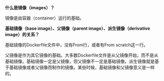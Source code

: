 **什么是镜像（images）？**

镜像是由容器（container）运行的基础。

**基础镜像（base image）、父镜像（parent image）、派生镜像（derivative image）的关系？**

基础镜像的Dockerfile文件中，没有From行，或者有From scratch这一行。

父镜像是作为其它镜像的基础。大多数Dockerfile文件是从父镜像开始，而不是从基础镜像。基础镜像一定是父镜像，但父镜像不一定是基础镜像。派生镜像就是基于基础镜像或者父镜像而制作的镜像。某些时候，基础镜像和父镜像意义是一样的。

